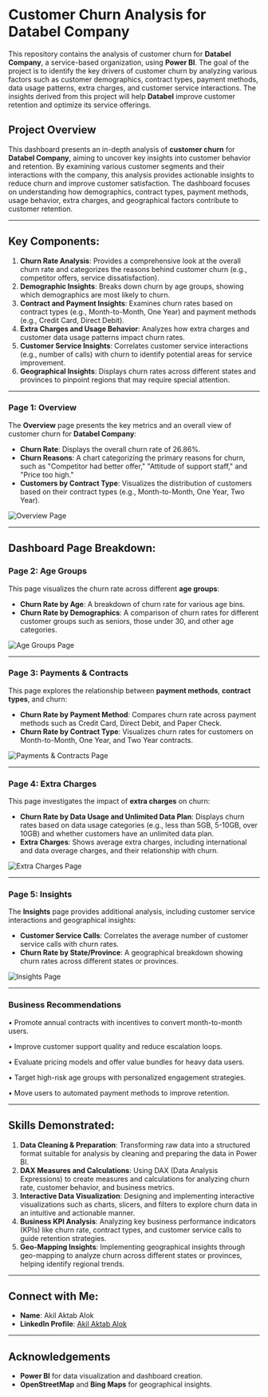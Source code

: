 # Customer Churn Analysis for Databel Company

This repository contains the analysis of customer churn for **Databel Company**, a service-based organization, using **Power BI**. The goal of the project is to identify the key drivers of customer churn by analyzing various factors such as customer demographics, contract types, payment methods, data usage patterns, extra charges, and customer service interactions. The insights derived from this project will help **Databel** improve customer retention and optimize its service offerings.

## Project Overview
This dashboard presents an in-depth analysis of **customer churn** for **Databel Company**, aiming to uncover key insights into customer behavior and retention. By examining various customer segments and their interactions with the company, this analysis provides actionable insights to reduce churn and improve customer satisfaction. The dashboard focuses on understanding how demographics, contract types, payment methods, usage behavior, extra charges, and geographical factors contribute to customer retention.

---

## Key Components:
1. **Churn Rate Analysis**: Provides a comprehensive look at the overall churn rate and categorizes the reasons behind customer churn (e.g., competitor offers, service dissatisfaction).
2. **Demographic Insights**: Breaks down churn by age groups, showing which demographics are most likely to churn.
3. **Contract and Payment Insights**: Examines churn rates based on contract types (e.g., Month-to-Month, One Year) and payment methods (e.g., Credit Card, Direct Debit).
4. **Extra Charges and Usage Behavior**: Analyzes how extra charges and customer data usage patterns impact churn rates.
5. **Customer Service Insights**: Correlates customer service interactions (e.g., number of calls) with churn to identify potential areas for service improvement.
6. **Geographical Insights**: Displays churn rates across different states and provinces to pinpoint regions that may require special attention.

---
### **Page 1: Overview**
The **Overview** page presents the key metrics and an overall view of customer churn for **Databel Company**:
- **Churn Rate**: Displays the overall churn rate of 26.86%.
- **Churn Reasons**: A chart categorizing the primary reasons for churn, such as "Competitor had better offer," "Attitude of support staff," and "Price too high."
- **Customers by Contract Type**: Visualizes the distribution of customers based on their contract types (e.g., Month-to-Month, One Year, Two Year).

![Overview Page](Screenshot%202025-06-09%20235426.png)

---

## Dashboard Page Breakdown:

### **Page 2: Age Groups**
This page visualizes the churn rate across different **age groups**:
- **Churn Rate by Age**: A breakdown of churn rate for various age bins.
- **Churn Rate by Demographics**: A comparison of churn rates for different customer groups such as seniors, those under 30, and other age categories.

![Age Groups Page](Screenshot%202025-06-09%20235450.png)

---

### **Page 3: Payments & Contracts**
This page explores the relationship between **payment methods**, **contract types**, and churn:
- **Churn Rate by Payment Method**: Compares churn rate across payment methods such as Credit Card, Direct Debit, and Paper Check.
- **Churn Rate by Contract Type**: Visualizes churn rates for customers on Month-to-Month, One Year, and Two Year contracts.

![Payments & Contracts Page](Screenshot%202025-06-09%20235520.png)

---

### **Page 4: Extra Charges**
This page investigates the impact of **extra charges** on churn:
- **Churn Rate by Data Usage and Unlimited Data Plan**: Displays churn rates based on data usage categories (e.g., less than 5GB, 5-10GB, over 10GB) and whether customers have an unlimited data plan.
- **Extra Charges**: Shows average extra charges, including international and data overage charges, and their relationship with churn.

![Extra Charges Page](Screenshot%202025-06-09%20235539.png)

---

### **Page 5: Insights**
The **Insights** page provides additional analysis, including customer service interactions and geographical insights:
- **Customer Service Calls**: Correlates the average number of customer service calls with churn rates.
- **Churn Rate by State/Province**: A geographical breakdown showing churn rates across different states or provinces.

![Insights Page](Screenshot%202025-06-09%20235601.png)

---
### **Business Recommendations**
• Promote annual contracts with incentives to convert month-to-month users.

• Improve customer support quality and reduce escalation loops.

• Evaluate pricing models and offer value bundles for heavy data users.

• Target high-risk age groups with personalized engagement strategies.

• Move users to automated payment methods to improve retention.

---

## Skills Demonstrated:
1. **Data Cleaning & Preparation**: Transforming raw data into a structured format suitable for analysis by cleaning and preparing the data in Power BI.
2. **DAX Measures and Calculations**: Using DAX (Data Analysis Expressions) to create measures and calculations for analyzing churn rate, customer behavior, and business metrics.
3. **Interactive Data Visualization**: Designing and implementing interactive visualizations such as charts, slicers, and filters to explore churn data in an intuitive and actionable manner.
4. **Business KPI Analysis**: Analyzing key business performance indicators (KPIs) like churn rate, contract types, and customer service calls to guide retention strategies.
5. **Geo-Mapping Insights**: Implementing geographical insights through geo-mapping to analyze churn across different states or provinces, helping identify regional trends.

---

## Connect with Me:
- **Name**: Akil Aktab Alok
- **LinkedIn Profile**: [Akil Aktab Alok](https://www.linkedin.com/in/akil-aktab-alok)

---

## Acknowledgements

- **Power BI** for data visualization and dashboard creation.
- **OpenStreetMap** and **Bing Maps** for geographical insights.
